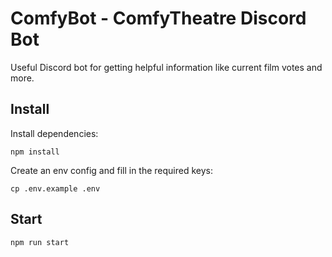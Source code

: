# ComfyBot - ComfyTheatre Discord Bot

Useful Discord bot for getting helpful information like current film votes and more.

## Install

Install dependencies:

```npm install```

Create an env config and fill in the required keys:

```cp .env.example .env```


## Start

```npm run start```